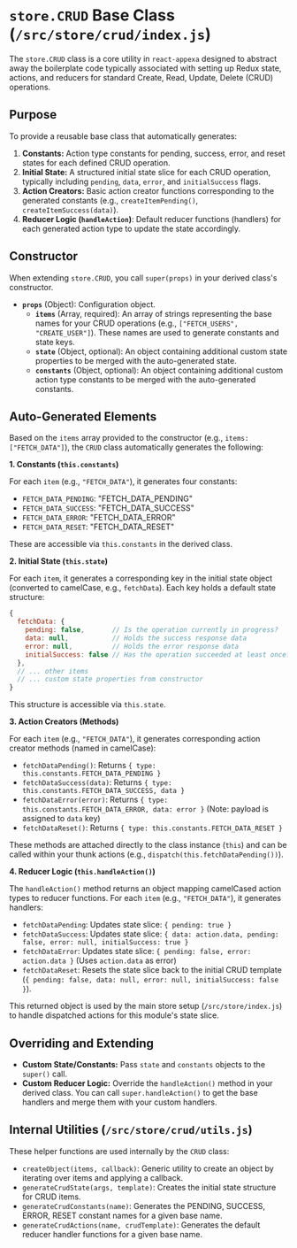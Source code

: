 # `store.CRUD` Base Class (`/src/store/crud/index.js`)

The `store.CRUD` class is a core utility in `react-appexa` designed to abstract away the boilerplate code typically associated with setting up Redux state, actions, and reducers for standard Create, Read, Update, Delete (CRUD) operations.

## Purpose

To provide a reusable base class that automatically generates:

1.  **Constants:** Action type constants for pending, success, error, and reset states for each defined CRUD operation.
2.  **Initial State:** A structured initial state slice for each CRUD operation, typically including `pending`, `data`, `error`, and `initialSuccess` flags.
3.  **Action Creators:** Basic action creator functions corresponding to the generated constants (e.g., `createItemPending()`, `createItemSuccess(data)`).
4.  **Reducer Logic (`handleAction`)**: Default reducer functions (handlers) for each generated action type to update the state accordingly.

## Constructor

When extending `store.CRUD`, you call `super(props)` in your derived class's constructor.

-   **`props`** (Object): Configuration object.
    -   **`items`** (Array<string>, required): An array of strings representing the base names for your CRUD operations (e.g., `["FETCH_USERS", "CREATE_USER"]`). These names are used to generate constants and state keys.
    -   **`state`** (Object, optional): An object containing additional custom state properties to be merged with the auto-generated state.
    -   **`constants`** (Object, optional): An object containing additional custom action type constants to be merged with the auto-generated constants.

## Auto-Generated Elements

Based on the `items` array provided to the constructor (e.g., `items: ["FETCH_DATA"]`), the `CRUD` class automatically generates the following:

**1. Constants (`this.constants`)**

For each `item` (e.g., `"FETCH_DATA"`), it generates four constants:

-   `FETCH_DATA_PENDING`: "FETCH_DATA_PENDING"
-   `FETCH_DATA_SUCCESS`: "FETCH_DATA_SUCCESS"
-   `FETCH_DATA_ERROR`: "FETCH_DATA_ERROR"
-   `FETCH_DATA_RESET`: "FETCH_DATA_RESET"

These are accessible via `this.constants` in the derived class.

**2. Initial State (`this.state`)**

For each `item`, it generates a corresponding key in the initial state object (converted to camelCase, e.g., `fetchData`). Each key holds a default state structure:

```javascript
{
  fetchData: {
    pending: false,       // Is the operation currently in progress?
    data: null,           // Holds the success response data
    error: null,          // Holds the error response data
    initialSuccess: false // Has the operation succeeded at least once?
  },
  // ... other items
  // ... custom state properties from constructor
}
```

This structure is accessible via `this.state`.

**3. Action Creators (Methods)**

For each `item` (e.g., `"FETCH_DATA"`), it generates corresponding action creator methods (named in camelCase):

-   `fetchDataPending()`: Returns `{ type: this.constants.FETCH_DATA_PENDING }`
-   `fetchDataSuccess(data)`: Returns `{ type: this.constants.FETCH_DATA_SUCCESS, data }`
-   `fetchDataError(error)`: Returns `{ type: this.constants.FETCH_DATA_ERROR, data: error }` (Note: payload is assigned to `data` key)
-   `fetchDataReset()`: Returns `{ type: this.constants.FETCH_DATA_RESET }`

These methods are attached directly to the class instance (`this`) and can be called within your thunk actions (e.g., `dispatch(this.fetchDataPending())`).

**4. Reducer Logic (`this.handleAction()`)**

The `handleAction()` method returns an object mapping camelCased action types to reducer functions. For each `item` (e.g., `"FETCH_DATA"`), it generates handlers:

-   `fetchDataPending`: Updates state slice: `{ pending: true }`
-   `fetchDataSuccess`: Updates state slice: `{ data: action.data, pending: false, error: null, initialSuccess: true }`
-   `fetchDataError`: Updates state slice: `{ pending: false, error: action.data }` (Uses `action.data` as error)
-   `fetchDataReset`: Resets the state slice back to the initial CRUD template (`{ pending: false, data: null, error: null, initialSuccess: false }`).

This returned object is used by the main store setup (`/src/store/index.js`) to handle dispatched actions for this module's state slice.

## Overriding and Extending

-   **Custom State/Constants:** Pass `state` and `constants` objects to the `super()` call.
-   **Custom Reducer Logic:** Override the `handleAction()` method in your derived class. You can call `super.handleAction()` to get the base handlers and merge them with your custom handlers.

## Internal Utilities (`/src/store/crud/utils.js`)

These helper functions are used internally by the `CRUD` class:

-   `createObject(items, callback)`: Generic utility to create an object by iterating over items and applying a callback.
-   `generateCrudState(args, template)`: Creates the initial state structure for CRUD items.
-   `generateCrudConstants(name)`: Generates the PENDING, SUCCESS, ERROR, RESET constant names for a given base name.
-   `generateCrudActions(name, crudTemplate)`: Generates the default reducer handler functions for a given base name.
